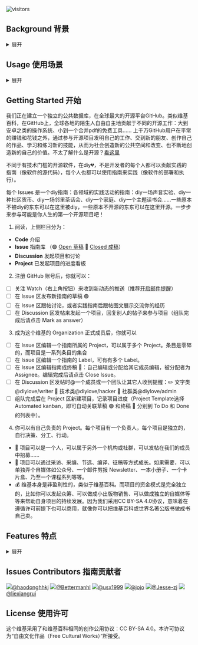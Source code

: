 ![visitors](https://visitor-badge.glitch.me/badge?page_id=diylove.wiki)

## Background 背景 

<details><summary>展开</summary>

"斯蒂格勒坚信，手上打磨什么工具，就会得到什么未来。未来是社会雕塑的结果，是我们的作品。这是人人真正的工作和作品 —— 发明工作，像艺术家那样做艺术品改造工作环境，进而改造社会。……阿伦特《人的条件》说：“现代人缺失的正是劳动的公共性。” 在公共性里，我才生产我自己，因而生产我要的社会。没得到这样劳动经验的人，是奴隶。" <sup>[1]</sup>
    
开源世界依旧活跃，但是开源的初衷是为了每个人都普遍通过技术受益。开源世界依旧聚焦于让开发者受益，而不顾及全世界其它人是否能够受益。这是个问题。开发者知道，从安卓到服务器IT最底层常常都是开源软件，但是对于开发者之外的所有人、开发者之外的各种社区和社群，开源依旧距离遥远。开源地写底层软件是一项高尚的事业，但是这些东西没有直接连接到数据库、知识库、图书馆……<sup>[2]</sup>

结果是什么？所有人都用微信、抖音、滴滴、小红书等等，它们则都是黑箱作业的，我们的数据和内容、我们的生活隐私和思考表达，被权力和资本通过算法拥有、控制、变现——你的云盘上私人照片不知不觉被陌生人偷窥和分析、你写的一篇毫不敏感的豆瓣日记会莫名其妙地消失 **🗃️**、你在朋友圈发的文字你自己却不能下载存储 **🗃️**、你读到的公众号（除了服务号）文章被禁止使用对外超链接 🔗、你熬夜创作的成果发布出来为大资本无偿贡献优质内容 💰……比底层软件更直接地影响到每个人的生活的，在数据库层面。

理想的社会中，应有更多各种各样的数据库层面的开源项目，鼓励个人和社群拥有自己的数据和符合原初互联网精神的相互链接 🔗。以下维基也许会给我们带来启发：

**每个条目是一个社会议题，里面有丰富的相关学习资料**
- [云游 Co-Lib](https://www.notion.so/Co-Lib-1b8f05553a804b16bff149361cffe017)：“人人都能读懂社会议题，人人都为社会创新打call。”（由社会企业 “无奇不游” 发起）

**每个条目是一次实践项目的组队，内容是项目概况、需求、进度等** 
- [行动村](http://actionvillager.com/) “一个有教无类的行动学习平台，众包式地孵化社会性的社群、超级个体和解决方案”（由原心教育 Upbeing 发起）

**其它各种主题的维基**   
- [萌娘百科](http://zh.moegirl.org.cn/)：“万物皆可萌”
- [集智百科](https://wiki.swarma.org/)：“国内最早的研究人工智能、复杂系统的科学社区”
- [PublicLab](http://publiclab.org/)：开源DIY硬件工具和环保行动的维基社群
- [Local Wiki](https://www.notion.so/diylove/localwiki.org)：本地邻里和在地知识的英文维基，以城市和邻里为单位
- [Civic Tech Field Guide](https://civictech.guide/) 公民科技大黄页

---

[1]. 摘自基于陆兴华原文的《为什么工作有待发明？》，作者：serious：
[https://www.douban.com/note/761861211/](https://www.douban.com/note/761861211/)

[2]. 受启发于forem团队的wen z，感谢askender的修改建议：
[https://www.forem.com/future/](https://www.forem.com/future/)


    
</details>

## Usage 使用场景

<details><summary>展开</summary>
    
也许你是一名行为艺术家，展览和活动都是临时的，你的作品零碎地雪藏在几本展览册子里，但你相信你的作品不应只是摆在家里和美术馆的私人财产，你相信人人都是艺术家，从而决定以创作公用协议发布你的作品，以及因各种原因没有实施的方案（参考《要空间方案展——局部档案》）。除了发布在孤岛式的个人作品集网站和商业围墙花园如微信中，你还可以提交到这个维基。你的艺术作品像维基百科的条目一样成为宽广互联网和开源世界的一部分，产生许许多多意料之中和意想不到的跨领域的链接 🔗 ——一个作品像一条鱼被放生回河流，开始了自己的生命和生命的繁衍。原本你只做了一次的行为艺术，也许会被一个社工看到和学习，在远方一个社区空间中被一群儿童重演……

或者也许你是一名社区工作者，原本你的做过和想做的活动静静地躺在自己电脑文件夹里，无数在全国各地各种社区的实践者也都有无数经验和计划，这一切都分散四处。你决定贡献你发明的社区营造活动并署名，分门别类地整理存储在维基，你写的每一个diy指南都是你的一个署名作品，还可以加上你的公众号的二维码 🔗，让其它人有相似爱好的人关注到你或和你交流。你也可能在维基中发现原本自己想都想不到的活动，在自己的工作中应用……

除了你可以加入已有项目，也可以考虑发起新的独立项目，如diy你的工作（自由职业者指南）……

比如如果你在一个素食组织工作，你就可以发起一个diy素食行动指南项目，既可以用于机构本身工作，也可以开放给其它领域的人；

比如如果你在做博物馆儿童公共教育项目，你就可以把自己笔记里的案例和自己做过的活动集成一个独立项目，存入维基，之后还可以做成一个自媒体账号或纸质小册子；

比如如果你一直想摆摊儿，刷抖音时看到的几条教人摆摊的指南：卖玩具、卖唱等等，你就可以整理成一个diy摆摊项目；

比如如果你想尝试实验性写作（experimental writing），你可以使用相关标签的那几个指南，也可以顺藤摸瓜，找到更多写作实验的方法和成品，自然形成一个项目；

比如如果你很喜欢艺术家Guy Ben-Ner的作品，你觉得人人都可以成为那样的艺术家，你就可以通过编译相关资料做一个diy Guy Ben-Ner的项目，发起组队找人一起翻译，就像通过参加字幕组来一起学习英语；

比如如果你觉得全世界都应该做东北人，衣食住行方方面面都可以指南、都有民族志档案，那你可以做一个diy东北人的项目……

</details>

## Getting Started 开始

我们正在建立一个独立的公共数据库，在全球最大的开源平台GitHub。类似维基百科，在GitHub上，全球各地的陌生人自由自主地贡献于不同的开源工作：大到安卓之类的操作系统、小到一个合并pdf的免费工具…… 上千万GitHub用户在平常的赚钱和花钱之外，通过参与开源项目发明自己的工作、交到新的朋友、创作自己的作品、学习和练习新的技能，从而为社会创造新的公共空间和改变、也不断地创造新的自己的价值。不太了解什么是开源？[看这里](https://github.com/diylove/wiki/issues/27)

不同于有技术门槛的开源软件，在diy💔，不是开发者的每个人都可以贡献实践的指南（像软件的源代码），每个人也都可以使用指南来实践（像软件的部署和执行）。

每个 Issues 是一个diy指南：各领域的实践活动的指南：diy一场声音实验、diy一种社区货币、diy一场邻里茶话会、diy一个家庭、diy一个主题读书会……一些原本不被diy的东东可以在这里被diy，一些原本不开源的东东可以在这里开源。一步步来参与可能是你人生的第一个开源项目吧！


1. 阅读，上侧栏目分为：
- **Code** 介绍 
- **Issue** 指南库 （🟢 [Open 草稿](https://github.com/diylove/wiki/issues?q=is%3Aissue+is%3Aopen) 🔴 [Closed 成稿](https://github.com/diylove/wiki/issues?q=is%3Aissue+is%3Aclosed)） 
- **Discussion** 发起项目和讨论
- **Project** 已发起项目的进度看板


2. 注册 GitHub 账号后，你就可以：
- [ ] 关注 Watch（右上角按钮）来收到新动态的推送（推荐[开启邮件提醒](https://github.com/settings/notifications)）
- [ ] 在 Issue 区发布新指南的草稿 🟢
- [ ] 在 Issue 区跟帖讨论，或者实践指南后跟帖图文展示交流你的经历
- [ ] 在 Discussion 区发帖来发起一个项目，回复别人的帖子来参与项目（组队完成后请点击 Mark as answer）

3. 成为这个维基的 Organization 正式成员后，你就可以
- [ ] 在 Issue 区编辑一个指南所属的 Project，可以属于多个 Project。条目是零碎的，而项目是一系列条目的集合
- [ ] 在 Issue 区编辑一个指南的 Label，可有有多个 Label。
- [ ] 在 Issue 区编辑指南成终稿 🔴：自己编辑或分配给其它成员编辑，被分配者为 Assignee。编辑完成后请点击 Close Issue。
- [ ] 在 Discussion 区发帖时@一个成员或一个团队让其它人收到提醒：✏️ 文字类@diylove/writer 🔧 技术类@diylove/hacker 👬 社群类@diylove/admin
- [ ] 组队完成后在 Project 区新建项目，记录项目进度（Project Template选择Automated kanban，即可自动关联草稿 🟢 和终稿 🔴 分别到 To Do 和 Done 的列表中）。

4. 你可以有自己负责的 Project。每个项目有一个负责人，每个项目是独立的，自行决策、分工、行动。
- 👬 项目可以是一个人，可以属于另外一个机构或社群，可以发帖在我们的成员中招募……
- 🌱 项目可以通过采访、采编、节选、编译、征稿等方式成长。如果需要，可以单独弄个自媒体如公众号、一个邮件剪报 Newsletter、一本小册子、一个卡片盒、乃至一个课程系列等等。
- 💰 维基本身是非盈利性的，类似于维基百科。而项目的资金模式是完全独立的，比如你可以发起众筹、可以做成小出版物销售、可以做成独立的自媒体等等来帮助自身项目的持续发展。因为我们采用CC BY-SA 4.0协议，意味着在遵循许可前提下也可以商用，就像你可以把维基百科或世界名著公版书做成书自己卖。


## Features 特点

<details><summary>展开</summary>

### **🗃️ 档案**

**目标：** 不同于平均寿命只有几年、内部常有变化、内容频繁消失的各种国内大大小小互联网商业产品（还记得虾米吗？本月突然暂停公开分享功能的石墨？石墨会像“一起写”一样消失吗？微信公众号会变成人人网吗？），建立这个独立维基的目标是让我们自己的知识可以真正被我们自己拥有，被公共地拥有，从而更稳定长久地存在，比一个文档、一个APP产品、一个网站、一个机构、一个人更长久。

**目前的方案：**

1. 网络层面，数据存储在GitHub **🔗**，在全球多地的数据中心有多份副本。同时有另外两处独立非营利组织托管的定期手动存档：[Internet Archive](https://web.archive.org/web/*/https://github.com/diylove/wiki/issues/) **🔗** 和 [Software Heritage](https://archive.softwareheritage.org/browse/origin/?origin_url=https://github.com/diylove/wiki) **🔗**（加入了GitHub Archive Program，意味着几年后它会以五百年寿命的介质存储在北极……）。之后可能会考虑上区块链。
2. 本地层面，任何人都可以随时随地地
    - 下载整个维基
    - 持续同步整个维基最新版本到本地设备
    - 复制整个维基，创建属于自己的另一个维基，遵循许可协议即可自由修改和发布

### **🔗 内部链接**

1. 一个 Issue 是一个diy指南，不是一个名称或概念。
类似于WikiHow、《全球概览》里的diy指南。不同之处在于WikiHow和一般的指南主要由专家写的客观指南，比如如何清洁微波炉，但是这里是一个非客观、非专业、发散的的指南世界。
2. 一个 Issue 可以持续地编辑、生长、沉淀。
类似于维基百科和石墨文档，不同于微信公众号、朋友圈、推特等。
3. 一个 Issue 有多个 Label，大量使用标签形成网状体系，之间形成越来越多标签和链接。
类似于维基百科和数字花园，不是树状（如本地文件夹、一般网站、文档），不是时间轴（如微博、朋友圈、博客、博客、公众号）。
4. 语言：面向实践者、面向本领域之外的公众。
不是个人笔记，不是某学科和领域内部的理论论争。

### **🔗 外部链接**

通过大量的外部链接URL，帮助因中文互联网生态现状而相对孤立的、边缘的、不被看到的独立原创者的网站、自媒体账号、书籍、项目、机构获得更多跨领域的关注和交流。

参考Pinterest，把不同独立的小站点的图片引用并集结成合集（board），点击图片可以进入到原站点阅读全文。

</details>

## Issues Contributors 指南贡献者

<img src="https://ghchart.rshah.org/haodonghhkj"/>[@haodonghhkj](https://github.com/haodonghhkj)
<img src="https://ghchart.rshah.org/Bettermanhl"/>[@Bettermanhl](https://github.com/Bettermanhl)
<img src="https://ghchart.rshah.org/usx1999"/>[@usx1999](https://github.com/usx1999)
<img src="https://ghchart.rshah.org/2jojo"/>[@jojo](https://github.com/2jojo)
<img src="https://ghchart.rshah.org/Jesse-zj"/>[@Jesse-zj](https://github.com/Jesse-zj)
<img src="https://ghchart.rshah.org/liexiangrui"/>[@liexiangrui](https://github.com/liexiangrui)


## License 使用许可

这个维基采用了和维基百科相同的创作公用协议：CC BY-SA 4.0。本许可协议为“自由文化作品（Free Cultural Works）”所接受。
